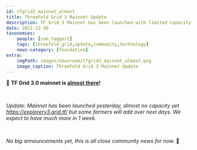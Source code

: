 ```yaml
---
id: tfgrid3_mainnet_almost
title: ThreeFold Grid 3 Mainnet Update
description: TF Grid 3 Mainnet has been launched with limited capacity! Just close community news, for now.
date: 2021-12-30
taxonomies:
    people: [sam_taggart]
    tags: [threefold_grid,update,community,technology]
    news-category: [foundation]
extra:
    imgPath: images/newsroom/tfgrid3_mainnet_almost.png
    image_caption: ThreeFold Grid 3 Mainnet Update
---
```


👀 **TF Grid 3.0 mainnet is [almost there](https://forum.threefold.io/t/tfgrid-mainnet-almost-there/1624/2)!**

<br/>

*Update: Mainnet has been launched yesterday, almost no capacity yet https://explorerv3.grid.tf/ but some farmers will add over next days. We expect to have much more in 1 week.*

<br/>

*No big announcements yet, this is all close community news for now.* 🙏